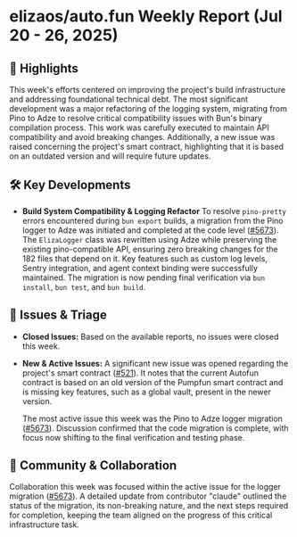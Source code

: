 # elizaos/auto.fun Weekly Report (Jul 20 - 26, 2025)

## 🚀 Highlights
This week's efforts centered on improving the project's build infrastructure and addressing foundational technical debt. The most significant development was a major refactoring of the logging system, migrating from Pino to Adze to resolve critical compatibility issues with Bun's binary compilation process. This work was carefully executed to maintain API compatibility and avoid breaking changes. Additionally, a new issue was raised concerning the project's smart contract, highlighting that it is based on an outdated version and will require future updates.

## 🛠️ Key Developments
- **Build System Compatibility & Logging Refactor**
  To resolve `pino-pretty` errors encountered during `bun export` builds, a migration from the Pino logger to Adze was initiated and completed at the code level ([#5673](https://github.com/elizaos/auto.fun/issues/5673)). The `ElizaLogger` class was rewritten using Adze while preserving the existing pino-compatible API, ensuring zero breaking changes for the 182 files that depend on it. Key features such as custom log levels, Sentry integration, and agent context binding were successfully maintained. The migration is now pending final verification via `bun install`, `bun test`, and `bun build`.

## 🐛 Issues & Triage
- **Closed Issues:**
  Based on the available reports, no issues were closed this week.

- **New & Active Issues:**
  A significant new issue was opened regarding the project's smart contract ([#521](https://github.com/elizaos/auto.fun/issues/521)). It notes that the current Autofun contract is based on an old version of the Pumpfun smart contract and is missing key features, such as a global vault, present in the newer version.

  The most active issue this week was the Pino to Adze logger migration ([#5673](https://github.com/elizaos/auto.fun/issues/5673)). Discussion confirmed that the code migration is complete, with focus now shifting to the final verification and testing phase.

## 💬 Community & Collaboration
Collaboration this week was focused within the active issue for the logger migration ([#5673](https://github.com/elizaos/auto.fun/issues/5673)). A detailed update from contributor "claude" outlined the status of the migration, its non-breaking nature, and the next steps required for completion, keeping the team aligned on the progress of this critical infrastructure task.